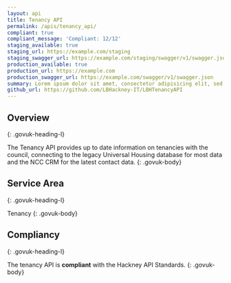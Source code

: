 ```yaml
---
layout: api
title: Tenancy API
permalink: /apis/tenancy_api/
compliant: true
compliant_message: 'Compliant: 12/12'
staging_available: true
staging_url: https://example.com/staging
staging_swagger_url: https://example.com/staging/swagger/v1/swagger.json
production_available: true
production_url: https://example.com
production_swagger_url: https://example.com/swagger/v1/swagger.json
summary: Lorem ipsum dolor sit amet, consectetur adipisicing elit, sed do eiusmod tempor incididunt ut labore et dolore magna aliqua.
github_url: https://github.com/LBHackney-IT/LBHTenancyAPI
---
```


## Overview
{: .govuk-heading-l}

The Tenancy API provides up to date information on tenancies with the council, connecting to the legacy Universal Housing database for most data and the NCC CRM for the latest contact data.
{: .govuk-body}

## Service Area
{: .govuk-heading-l}

Tenancy
{: .govuk-body}

## Compliancy
{: .govuk-heading-l}

The tenancy API is **compliant** with the Hackney API Standards.
{: .govuk-body}
